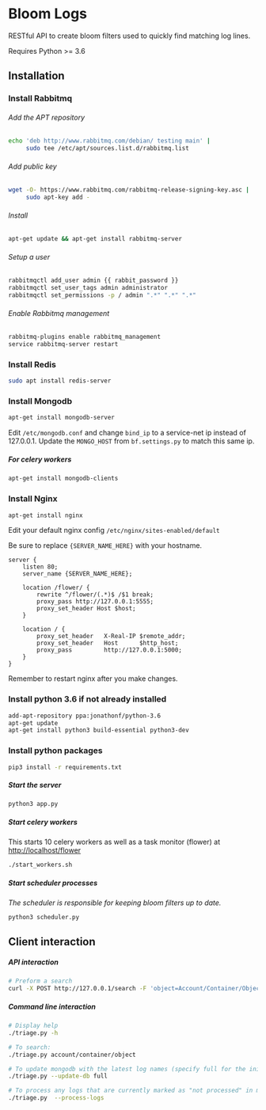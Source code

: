 # Bloom Logs

RESTful API to create bloom filters used to quickly find matching log lines.

Requires Python >= 3.6

## Installation

### Install Rabbitmq

###### Add the APT repository
```bash
echo 'deb http://www.rabbitmq.com/debian/ testing main' |
     sudo tee /etc/apt/sources.list.d/rabbitmq.list
```

###### Add public key
```bash
wget -O- https://www.rabbitmq.com/rabbitmq-release-signing-key.asc |
     sudo apt-key add -
```

###### Install 
```bash
apt-get update && apt-get install rabbitmq-server
```

###### Setup a user

```bash
rabbitmqctl add_user admin {{ rabbit_password }}
rabbitmqctl set_user_tags admin administrator
rabbitmqctl set_permissions -p / admin ".*" ".*" ".*"
```

###### Enable Rabbitmq management
```bash
rabbitmq-plugins enable rabbitmq_management
service rabbitmq-server restart
```

### Install Redis

```bash
sudo apt install redis-server
```

### Install Mongodb
```bash
apt-get install mongodb-server
```
Edit `/etc/mongodb.conf` and change `bind_ip` to a service-net ip instead of 127.0.0.1.
Update the `MONGO_HOST` from `bf.settings.py` to match this same ip.


##### For celery workers
```bash
apt-get install mongodb-clients
```

### Install Nginx
```bash
apt-get install nginx
```

Edit your default nginx config `/etc/nginx/sites-enabled/default`

Be sure to replace `{SERVER_NAME_HERE}` with your hostname.
```text
server {
    listen 80;
    server_name {SERVER_NAME_HERE};

    location /flower/ {
        rewrite ^/flower/(.*)$ /$1 break;
        proxy_pass http://127.0.0.1:5555;
        proxy_set_header Host $host;
    }

    location / {
        proxy_set_header   X-Real-IP $remote_addr;
        proxy_set_header   Host      $http_host;
        proxy_pass         http://127.0.0.1:5000;
    }
}
```
Remember to restart nginx after you make changes.

### Install python 3.6 if not already installed
```bash
add-apt-repository ppa:jonathonf/python-3.6
apt-get update
apt-get install python3 build-essential python3-dev
```

### Install python packages
```bash
pip3 install -r requirements.txt
```

##### Start the server

```bash
python3 app.py
```

##### Start celery workers
 This starts 10 celery workers as well as a task monitor (flower) at [http://localhost/flower](http://localhost/flower)

```bash
./start_workers.sh
```

##### Start scheduler processes
_The scheduler is responsible for keeping bloom filters up to date._

```bash
python3 scheduler.py
```

## Client interaction
##### API interaction
```bash
# Preform a search
curl -X POST http://127.0.0.1/search -F 'object=Account/Container/ObjectName'
```

##### Command line interaction

```bash
# Display help
./triage.py -h

# To search:
./triage.py account/container/object

# To update mongodb with the latest log names (specify full for the initial installation):
./triage.py --update-db full

# To process any logs that are currently marked as "not processed" in mongodb:
./triage.py  --process-logs
```